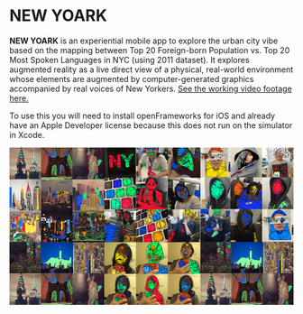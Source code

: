 # NEW YOARK

**NEW YOARK** is an experiential mobile app to explore the urban city vibe based on the mapping between Top 20 Foreign-born Population vs. Top 20 Most Spoken Languages in NYC (using 2011 dataset). It explores augmented reality as a live direct view of a physical, real-world environment whose elements are augmented by computer-generated graphics accompanied by real voices of New Yorkers.
[See the working video footage here.](https://vimeo.com/127382769) 

To use this you will need to install openFrameworks for iOS and already have an Apple Developer license because this does not run on the simulator in Xcode.

![Sample screenshots of NEW YOARK](https://raw.githubusercontent.com/umisyam/UmiSyam_OFanimation2015/master/NEWYOARK/img/sampleCapture.jpg)